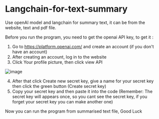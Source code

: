 # Langchain-for-text-summary
Use openAI model and langchain for summary text, it can be from the website, text and pdf file.

Before you run the program, you need to get the openai API key, to get it :
1. Go to https://platform.openai.com/ and create an account (if you don't have an account)
2. After creating an account, log in to the website
3. Click Your profile picture, then click view API
   
![image](https://github.com/RaffelRavionaldo/Langchain-for-text-summary/assets/94748637/70c51cd6-e6e8-4a0c-a2b2-4ec1eff2c185)

4. After that click Create new secret key, give a name for your secret key then click the green button (Create secret key)
5. Copy your secret key and then paste it into the code (Remember: The secret key will appears once, so you cant see the secret key, if you forget your secret key you can make another one)

Now you can run the program from summarised text file, Good Luck
